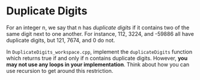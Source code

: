 # Duplicate Digits
For an integer n, we say that n has *duplicate digits* if it contains two of the same
digit next to one another. For instance, 112, 3224, and -59886 all have duplicate digits,
but 121, 7674, and 0 do not.

In `DuplicateDigits_workspace.cpp`, implement the `duplicateDigits` function which returns
true if and only if n contains duplicate digits. However, **you may not use any loops
in your implementation**. Think about how you can use recursion to get around this
restriction.